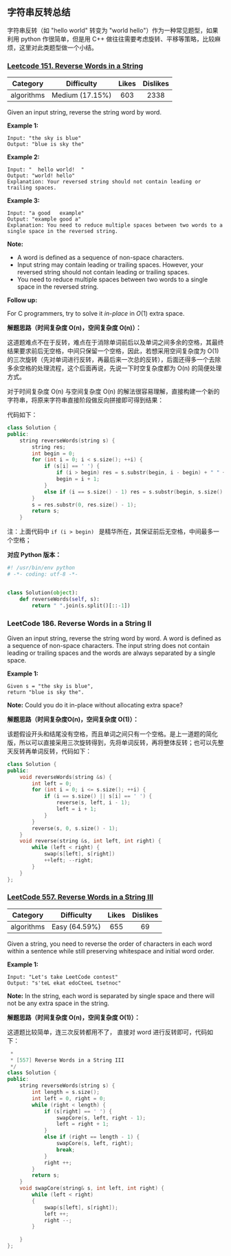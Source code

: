 ## 字符串反转总结

字符串反转（如 "hello world" 转变为 "world hello"）作为一种常见题型，如果利用 python 作很简单，但是用 C++ 做往往需要考虑旋转、平移等策略，比较麻烦，这里对此类题型做一个小结。

### [Leetcode 151. Reverse Words in a String](https://leetcode.com/problems/reverse-words-in-a-string/description/)

|  Category  |   Difficulty    | Likes | Dislikes |
| :--------: | :-------------: | :---: | :------: |
| algorithms | Medium (17.15%) |  603  |   2338   |


Given an input string, reverse the string word by word.

 

**Example 1:**

```
Input: "the sky is blue"
Output: "blue is sky the"
```

**Example 2:**

```
Input: "  hello world!  "
Output: "world! hello"
Explanation: Your reversed string should not contain leading or trailing spaces.
```

**Example 3:**

```
Input: "a good   example"
Output: "example good a"
Explanation: You need to reduce multiple spaces between two words to a single space in the reversed string.
```

 

**Note:**

- A word is defined as a sequence of non-space characters.
- Input string may contain leading or trailing spaces. However, your reversed string should not contain leading or trailing spaces.
- You need to reduce multiple spaces between two words to a single space in the reversed string.

 

**Follow up:**

For C programmers, try to solve it *in-place* in *O*(1) extra space.





**解题思路（时间复杂度 O(n)，空间复杂度 O(n)）：**

这道题难点不在于反转，难点在于消除单词前后以及单词之间多余的空格，其最终结果要求前后无空格，中间只保留一个空格，因此，若想采用空间复杂度为 O(1) 的三次旋转（先对单词进行反转，再最后来一次总的反转），后面还得多一个去除多余空格的处理流程，这个后面再说，先说一下时空复杂度都为 O(n) 的简便处理方式。

对于时间复杂度 O(n) 与空间复杂度 O(n) 的解法很容易理解，直接构建一个新的字符串，将原来字符串直接阶段做反向拼接即可得到结果：

代码如下：

```cpp
class Solution {
public:
	string reverseWords(string s) {
        string res;
        int begin = 0;
        for (int i = 0; i < s.size(); ++i) {
            if (s[i] == ' ') {
                if (i > begin) res = s.substr(begin, i - begin) + " " + res;
                begin = i + 1;
            }
            else if (i == s.size() - 1) res = s.substr(begin, s.size() - begin) + " " + res;
        }
        s = res.substr(0, res.size() - 1);
        return s;
	}
```

注：上面代码中 `if (i > begin) ` 是精华所在，其保证前后无空格，中间最多一个空格；



**对应 Python 版本：**

```python
#! /usr/bin/env python
# -*- coding: utf-8 -*-


class Solution(object):
    def reverseWords(self, s):
        return " ".join(s.split()[::-1])
```





### LeetCode 186. Reverse Words in a String II

Given an input string, reverse the string word by word. A word is defined as a sequence of non-space characters. The input string does not contain leading or trailing spaces and the words are always separated by a single space.

**Example 1:**

```
Given s = "the sky is blue",
return "blue is sky the".
```

**Note:** Could you do it in-place without allocating extra space?

**解题思路（时间复杂度O(n)，空间复杂度 O(1)）：**

该题假设开头和结尾没有空格，而且单词之间只有一个空格。是上一道题的简化版，所以可以直接采用三次旋转得到，先将单词反转，再将整体反转；也可以先整天反转再单词反转，代码如下：

```cpp
class Solution {
public:
    void reverseWords(string &s) {
        int left = 0;
        for (int i = 0; i <= s.size(); ++i) {
            if (i == s.size() || s[i] == ' ') {
                reverse(s, left, i - 1);
                left = i + 1;
            }
        }
        reverse(s, 0, s.size() - 1);
    }
    void reverse(string &s, int left, int right) {
        while (left < right) {
            swap(s[left], s[right])
            ++left; --right;
        }
    }
};　
```





### [LeetCode 557. Reverse Words in a String III](https://leetcode.com/problems/reverse-words-in-a-string-iii/description/)

|  Category  |  Difficulty   | Likes | Dislikes |
| :--------: | :-----------: | :---: | :------: |
| algorithms | Easy (64.59%) |  655  |    69    |



Given a string, you need to reverse the order of characters in each word within a sentence while still preserving whitespace and initial word order.

**Example 1:**

```
Input: "Let's take LeetCode contest"
Output: "s'teL ekat edoCteeL tsetnoc"
```



**Note:** In the string, each word is separated by single space and there will not be any extra space in the string.



**解题思路（时间复杂度 O(n)，空间复杂度 O(1)）：**

这道题比较简单，连三次反转都用不了， 直接对 word 进行反转即可，代码如下：



```cpp
 *
 * [557] Reverse Words in a String III
 */
class Solution {
public:
    string reverseWords(string s) {
        int length = s.size();
        int left = 0, right = 0;
        while (right < length) {
            if (s[right] == ' ') {
                swapCore(s, left, right - 1);
                left = right + 1;
            }
            else if (right == length - 1) {
                swapCore(s, left, right);
                break;
            }
            right ++;
        }
        return s;
    }
    void swapCore(string& s, int left, int right) {
        while (left < right)
        {
            swap(s[left], s[right]);
            left ++;
            right --;
        }
        
    }
};

```